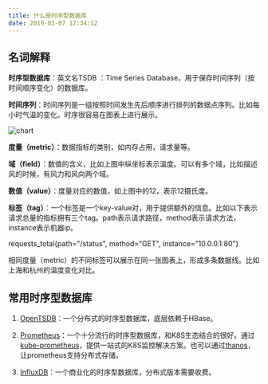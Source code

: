 ```yaml
---
title: 什么是时序型数据库
date: 2019-03-07 12:34:12
---
```


## 名词解释
**时序型数据库**：英文名TSDB ：Time Series Database，⽤于保存时间序列（按时间顺序变化）的数据库。

**时间序列**：时间序列是一组按照时间发生先后顺序进行排列的数据点序列。比如每小时气温的变化。时序很容易在图表上进行展示。

![chart](/images/time-series/chart.jpeg)

**度量（metric）**：数据指标的类别，如内存占用，请求量等。 

**域（field）**：数值的含义，比如上图中纵坐标表示温度。可以有多个域，比如描述风的时候，有风力和风向两个域。

**数值（value）**：度量对应的数值，如上图中的12，表示12摄氏度。

**标签（tag）**：⼀个标签是⼀个key-value对，⽤于提供额外的信息。比如以下表示请求总量的指标拥有三个tag。path表示请求路径，method表示请求方法，instance表示机器ip。

requests_total{path="/status", method="GET", instance=”10.0.0.1:80”}

相同度量（metric）的不同标签可以展示在同一张图表上，形成多条数据线。比如上海和杭州的温度变化对比。



## 常用时序型数据库

1. [OpenTSDB](https://github.com/OpenTSDB/opentsdb)：一个分布式的时序型数据库，底层依赖于HBase。

2. [Prometheus](https://github.com/prometheus/prometheus)：一个十分流行的时序型数据库，和K8S生态结合的很好。通过[kube-prometheus](https://github.com/coreos/kube-prometheus)，提供一站式的K8S监控解决方案。也可以通过[thanos](https://github.com/thanos-io/thanos)，让prometheus支持分布式存储。

3. [InfluxDB](https://github.com/influxdata/influxdb)：一个商业化的时序型数据库，分布式版本需要收费。

   